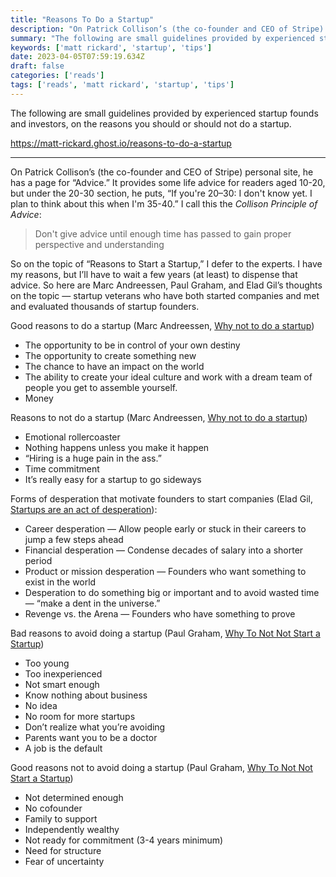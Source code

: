```yaml
---
title: "Reasons To Do a Startup"
description: "On Patrick Collison’s (the co-founder and CEO of Stripe) personal site, he has a page for “Advice.” It provides some life advice for readers aged 10-20, but under the 20-30 section, he puts, “If you're 20–30: I don't know yet..."
summary: "The following are small guidelines provided by experienced startup founds and investors, on the reasons you should or should not do a startup."
keywords: ['matt rickard', 'startup', 'tips']
date: 2023-04-05T07:59:19.634Z
draft: false
categories: ['reads']
tags: ['reads', 'matt rickard', 'startup', 'tips']
---
```


The following are small guidelines provided by experienced startup founds and investors, on the reasons you should or should not do a startup.

https://matt-rickard.ghost.io/reasons-to-do-a-startup

---

On Patrick Collison’s (the co-founder and CEO of Stripe) personal site, he has a page for “Advice.” It provides some life advice for readers aged 10-20, but under the 20-30 section, he puts, “If you're 20–30: I don't know yet. I plan to think about this when I'm 35-40.” I call this the _Collison Principle of Advice_:

> Don't give advice until enough time has passed to gain proper perspective and understanding

So on the topic of “Reasons to Start a Startup,” I defer to the experts. I have my reasons, but I’ll have to wait a few years (at least) to dispense that advice. So here are Marc Andreessen, Paul Graham, and Elad Gil’s thoughts on the topic — startup veterans who have both started companies and met and evaluated thousands of startup founders.

Good reasons to do a startup (Marc Andreessen, [Why not to do a startup](https://fictivekin.github.io/pmarchive-jekyll/guide_to_startups_part1.html?ref=matt-rickard.ghost.io))

*   The opportunity to be in control of your own destiny
*   The opportunity to create something new
*   The chance to have an impact on the world
*   The ability to create your ideal culture and work with a dream team of people you get to assemble yourself.
*   Money

Reasons to not do a startup (Marc Andreessen, [Why not to do a startup](https://fictivekin.github.io/pmarchive-jekyll/guide_to_startups_part1.html?ref=matt-rickard.ghost.io))

*   Emotional rollercoaster
*   Nothing happens unless you make it happen
*   “Hiring is a huge pain in the ass.”
*   Time commitment
*   It’s really easy for a startup to go sideways

Forms of desperation that motivate founders to start companies (Elad Gil, [Startups are an act of desperation](https://blog.eladgil.com/p/startups-are-an-act-of-desperation?ref=matt-rickard.ghost.io)):

*   Career desperation — Allow people early or stuck in their careers to jump a few steps ahead
*   Financial desperation — Condense decades of salary into a shorter period
*   Product or mission desperation — Founders who want something to exist in the world
*   Desperation to do something big or important and to avoid wasted time — “make a dent in the universe.”
*   Revenge vs. the Arena — Founders who have something to prove

Bad reasons to avoid doing a startup (Paul Graham, [Why To Not Not Start a Startup](http://www.paulgraham.com/notnot.html?ref=matt-rickard.ghost.io))

*   Too young
*   Too inexperienced
*   Not smart enough
*   Know nothing about business
*   No idea
*   No room for more startups
*   Don’t realize what you’re avoiding
*   Parents want you to be a doctor
*   A job is the default

Good reasons not to avoid doing a startup (Paul Graham, [Why To Not Not Start a Startup](http://www.paulgraham.com/notnot.html?ref=matt-rickard.ghost.io))

*   Not determined enough
*   No cofounder
*   Family to support
*   Independently wealthy
*   Not ready for commitment (3-4 years minimum)
*   Need for structure
*   Fear of uncertainty